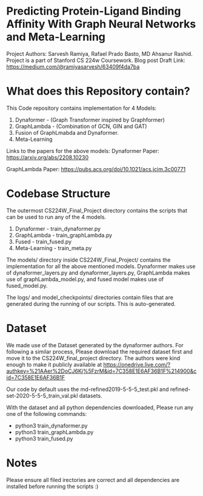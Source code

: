 # Predicting Protein-Ligand Binding Affinity With Graph Neural Networks and Meta-Learning
Project Authors: Sarvesh Ramiya, Rafael Prado Basto, MD Ahsanur Rashid.
Project is a part of Stanford CS 224w Coursework.
Blog post Draft Link: https://medium.com/@ramiyasarvesh/63409f4da7ba

# What does this Repository contain?
This Code repository contains implementation for 4 Models:
1. Dynaformer - (Graph Transformer inspired by Graphformer)
2. GraphLambda - (Combination of GCN, GIN and GAT)
3. Fusion of GraphLmabda and Dynaformer.
4. Meta-Learning 

Links to the papers for the above models:
Dynaformer Paper: https://arxiv.org/abs/2208.10230

GraphLambda Paper: https://pubs.acs.org/doi/10.1021/acs.jcim.3c00771

# Codebase Structure
The outermost CS224W_Final_Project directory contains the scripts that can be used to run any of the 4 models.
1. Dynaformer - train_dynaformer.py
2. GraphLambda - train_graphLambda.py
3. Fused - train_fused.py
4. Meta-Learning - train_meta.py

The models/ directory inside CS224W_Final_Project/ contains the implementation for all the above mentioned models. Dynaformer makes use of dynaformer_layers.py and dynaformer_layers.py, GraphLambda makes use of graphLambda_model.py, and fused model makes use of fused_model.py.

The logs/ and model_checkpoints/ directories contain files that are generated during the running of our scripts. This is auto-generated.

# Dataset
We made use of the Dataset generated by the dynaformer authors. For following a similar process, Please download the required dataset first and move it to the CS224W_final_project directory. The authors were kind enough to make it publicly available at https://onedrive.live.com/?authkey=%21AAer%2DoCJ6Kj%5FzrM&id=7C358E1E6AF36B1F%214900&cid=7C358E1E6AF36B1F

Our code by default uses the md-refined2019-5-5-5_test.pkl and refined-set-2020-5-5-5_train_val.pkl datasets.

With the dataset and all python dependencies downloaded, Please run any one of the following commands:

- python3 train_dynaformer.py
- python3 train_graphLambda.py
- python3 train_fused.py

# Notes
Please ensure all filed irectories are correct and all dependencies are installed before running the scripts :)
